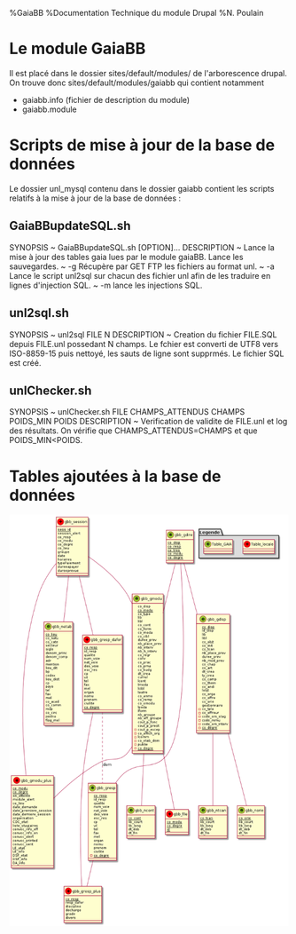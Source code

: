 %GaiaBB
%Documentation Technique du module Drupal
%N. Poulain

<!-- Commande pour générer le pdf
file=README.md && java -jar ../../asciiArt/plantuml.jar $file.md && pandoc-1.9.1.2 --toc --number-sections --smart -s $file.md -o $file.pdf &&  evince $file.pdf
-->


Le module GaiaBB
================
Il est placé dans le dossier sites/default/modules/
de l'arborescence drupal.
On trouve donc
sites/default/modules/gaiabb qui contient notamment
* gaiabb.info (fichier de description du module)
* gaiabb.module

Scripts de mise à jour de la base de données
============================================

Le dossier unl_mysql contenu dans le dossier gaiabb
contient les scripts relatifs à la mise à jour de la base
de données :

GaiaBBupdateSQL.sh
--------------------

SYNOPSIS
  ~ GaiaBBupdateSQL.sh [OPTION]...
DESCRIPTION
  ~ Lance la mise à jour des tables gaia lues par le module gaiaBB. Lance 
    les  sauvegardes.
  ~ -g  Récupère par GET FTP les fichiers au format unl.
  ~ -a  Lance le script unl2sql sur chacun des fichier unl afin de les traduire en lignes d'injection SQL.
  ~ -m lance les injections SQL.

unl2sql.sh
------------
  
SYNOPSIS
  ~ unl2sql FILE N
DESCRIPTION
  ~ Creation du fichier FILE.SQL depuis FILE.unl possedant N champs. Le fchier est converti de UTF8 vers ISO-8859-15 puis
    nettoyé, les sauts de ligne sont supprmés. Le fichier SQL est créé.

unlChecker.sh
---------------

SYNOPSIS
  ~ unlChecker.sh FILE CHAMPS_ATTENDUS CHAMPS POIDS_MIN POIDS
DESCRIPTION
  ~ Verification de validite de FILE.unl et log des résultats. On vérifie que CHAMPS_ATTENDUS=CHAMPS et que POIDS_MIN<POIDS.


Tables ajoutées à la base de données
====================================

<!--
@startuml BDD.png

gbb_gmodu -- gbb_ncont
gbb_session -right- gbb_gmodu
gbb_session -- gbb_gmodu_plus
gbb_gresp -down- gbb_session
gbb_gdire -right- gbb_gmodu
gbb_gdire -- gbb_gresp
gbb_gdire -down- gbb_gdisp
gbb_session -- gbb_netab
gbb_gdisp -- gbb_norie
gbb_gdisp -- gbb_ntcan

class gbb_gdire {
  +co_disp -int(11)
  +co_resp -int(11)
  +co_tres -char(1)
  +co_modu -int(11)
  +co_degre -char(1)
}

class gbb_gdisp {
  +<b>co_disp</b> -int(11)
  id_disp char(10)
  lib char(50)
  libl char(250)
  co_objt char(2)
  co_init char(2)
  co_tcan char(1)
  nb_place_prev smallint(6)
  duree_prev smallint(6)
  nb_mod_prev smallint(6)
  co_chap char(4)
  co_art char(2)
  dt_crea date
  ty_crea char(1)
  co_camp char(2)
  co_them char(2)
  co_andi char(2)
  lobjt text
  co_orga int(11)
  co_offre int(11)
  co_orie char(4)
  gestionnaire char(50)
  co_tpla char(1)
  co_offreur char(8)
  code_om_stag char(2)
  code_remu char(2)
  code_om_interv char(2)
  +co_degre char(1)
}

class gbb_gmodu {
  co_disp int(11)
  +co_modu int(11)
  co_type char(1)
  lib char(50)
  libl char(250)
  co_cont char(3)
  co_form char(1)
  co_moda char(1)
  co_cibl char(2)
  duree_prev smallint(6)
  nb_place_prev smallint(6)
  nb_interv smallint(6)
  nb_h_interv smallint(6)
  co_regr char(6)
  conv char(1)
  co_prac char(2)
  co_prna char(2)
  co_budg char(3)
  dt_crea date
  cumul char(1)
  lcont text
  lmoda text
  lcibl text
  lautre text
  co_anmo char(2)
  co_remp char(1)
  co_omodu int(11)
  lpeda text
  lform text
  nb_groupe smallint(6)
  nb_eff_groupe smallint(6)
  cout_p_fonc decimal(7,2)
  cout_p_prest decimal(7,2)
  cout_p_excep decimal(7,2)
  co_affich_org char(1)
  lcomm char(250)
  co_etab_dem char(8)
  publie char(1)
  +co_degre char(1)
}

class gbb_gresp {
  +co_resp int(11)
  id_resp char(5)
  qualite char(60)
  num_voie char(4)
  nat_voie char(4)
  des_voie char(20)
  esc_res char(30)
  cp char(5)
  vil char(30)
  tel char(14)
  fax char(14)
  mel char(60)
  organ char(60)
  nomu char(20)
  prenom char(15)
  civilite char(1)
  +co_degre char(1)
}

class gbb_ncont {
  +co_cont char(3)
  lib_court char(10)
  lib_long char(50)
  dt_deb date
  dt_fin date
}


class gbb_netab {
  +co_lieu char(8)
  co_natu char(3)
  co_cate char(4)
  secteur char(2)
  sigle char(6)
  denom_princ char(30)
  denom_comp char(30)
  adr char(32)
  mention char(32)
  lieu_dit char(24)
  bp char(7)
  cedex char(2)
  lieu_dist char(26)
  cp char(5)
  pays char(32)
  tel char(14)
  fax char(14)
  mel char(60)
  co_acad char(3)
  co_comm char(6)
  mdp char(8)
  co_circ char(8)
  zeelno char(5)
  flag_mel char(1)
}
note bottom of gbb_netab : On n'utilise pas la version\n extraitre de GAIA

class gbb_norie {
  +co_orie char(4)
  lib_court char(10)
  lib_long char(50)
  dt_deb date
  dt_fin date
}

class gbb_session {
  +sess_id smallint(8)
  session_alert tinyint(1)
  co_resp smallint(8)
  co_modu int(11)
  co_lieu varchar(8)
  groupe tinyint(2)
  date date
  horaires varchar(50)
  typePaiement
  dureeapayer decimal(4,2)
  dureeprevue decimal(4,2)
}

class gbb_gmodu_plus {
  +co_modu int(11)
  en_attente tinyint(1)
  module_alert tinyint(1)
  rne varchar(10)
  date_demande date
  date_premiere_session date
  date_derniere_session date
  organisation text
  CDC_etat tinyint(1)
  liste_stagiaires text
  convoc_info_off text
  convoc_info_on text
  convoc_alert tinyint(1)
  convoc_printed tinyint(1)
  convoc_sent tinyint(1)
  LE_etat tinyint(1)
  LE_info text
  DSF_etat tinyint(1)
  DSF_info text
  DA_info text
}

class gbb_ntcan {
  +co_tcan char(1)
  lib_court char(10)
  lib_long char(50)
  dt_deb date
  dt_fin date
}
@enduml
-->

![Schéma](BDD.png)


